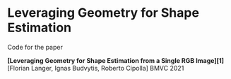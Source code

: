 # Leveraging Geometry for Shape Estimation

Code for the paper

**[Leveraging Geometry for Shape Estimation from a Single RGB Image][1]**  
[Florian Langer, Ignas Budvytis, Roberto Cipolla]
BMVC 2021
